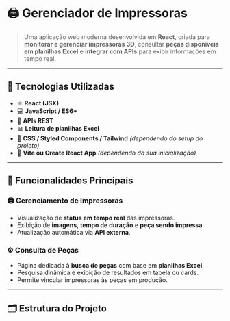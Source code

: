 # 🖨️ Gerenciador de Impressoras

> Uma aplicação web moderna desenvolvida em **React**, criada para **monitorar e gerenciar impressoras 3D**, consultar **peças disponíveis em planilhas Excel** e **integrar com APIs** para exibir informações em tempo real.

---

## 🚀 Tecnologias Utilizadas

- ⚛️ **React (JSX)**
- 💻 **JavaScript / ES6+**
- 📡 **APIs REST**
- 📊 **Leitura de planilhas Excel**
- 🎨 **CSS / Styled Components / Tailwind** *(dependendo do setup do projeto)*
- 🔧 **Vite ou Create React App** *(dependendo da sua inicialização)*

---

## 🧩 Funcionalidades Principais

### 🖨️ Gerenciamento de Impressoras
- Visualização de **status em tempo real** das impressoras.  
- Exibição de **imagens**, **tempo de duração** e **peça sendo impressa**.  
- Atualização automática via **API externa**.  

### ⚙️ Consulta de Peças
- Página dedicada à **busca de peças** com base em **planilhas Excel**.  
- Pesquisa dinâmica e exibição de resultados em tabela ou cards.  
- Permite vincular impressoras às peças em produção.

---

## 🗂️ Estrutura do Projeto

